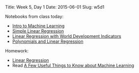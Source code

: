 Title: Week 5, Day 1
Date: 2015-06-01
Slug: w5d1

Notebooks from class today:

* [Intro to Machine Learning](https://github.com/tiyd-python-2015-05/curriculum/blob/master/data/week5/01%20-%20Introduction%20to%20Machine%20Learning.ipynb)
* [Simple Linear Regression](https://github.com/tiyd-python-2015-05/curriculum/blob/master/data/week5/02a%20-%20Linear%20Regression.ipynb)
* [Linear Regression with World Development Indicators](https://github.com/tiyd-python-2015-05/curriculum/blob/master/data/week5/02b%20-%20Linear%20Regression%20-%20World%20Development%20Indicators.ipynb)
* [Polynomials and Linear Regression](https://github.com/tiyd-python-2015-05/curriculum/blob/master/data/week5/02c%20-%20Linear%20Regression%20-%20Curved.ipynb)

Homework:

* [Linear Regression](https://github.com/tiyd-python-2015-05/linear-regression)
* Read [A Few Useful Things to Know about Machine Learning](http://www.astro.caltech.edu/~george/ay122/cacm12.pdf)
